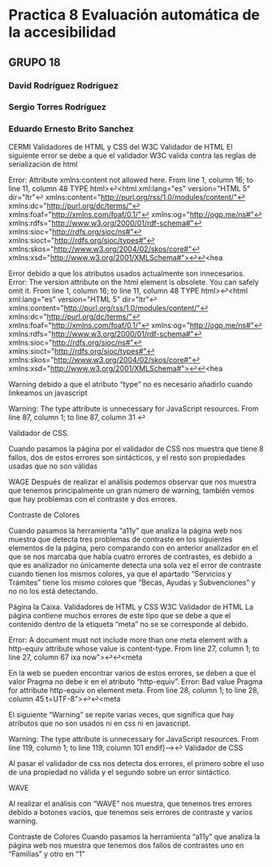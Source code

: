 # Practica 8 Evaluación automática de la accesibilidad

## GRUPO 18

### David Rodríguez Rodríguez

### Sergio Torres Rodríguez

### Eduardo Ernesto Brito Sanchez

CERMI
Validadores de HTML y CSS del W3C
Validador de HTML
El siguiente error se debe a que el validador W3C valida contra las reglas de serialización de html 

Error: Attribute xmlns:content not allowed here.
From line 1, column 16; to line 11, column 48
TYPE html>↩<html xml:lang="es" version="HTML 5" dir="ltr"↩  xmlns:content="http://purl.org/rss/1.0/modules/content/"↩  xmlns:dc="http://purl.org/dc/terms/"↩  xmlns:foaf="http://xmlns.com/foaf/0.1/"↩  xmlns:og="http://ogp.me/ns#"↩  xmlns:rdfs="http://www.w3.org/2000/01/rdf-schema#"↩  xmlns:sioc="http://rdfs.org/sioc/ns#"↩  xmlns:sioct="http://rdfs.org/sioc/types#"↩  xmlns:skos="http://www.w3.org/2004/02/skos/core#"↩  xmlns:xsd="http://www.w3.org/2001/XMLSchema#">↩↩<hea

Error debido a que los atributos usados actualmente son innecesarios.
Error: The version attribute on the html element is obsolete. You can safely omit it.
From line 1, column 16; to line 11, column 48
TYPE html>↩<html xml:lang="es" version="HTML 5" dir="ltr"↩  xmlns:content="http://purl.org/rss/1.0/modules/content/"↩  xmlns:dc="http://purl.org/dc/terms/"↩  xmlns:foaf="http://xmlns.com/foaf/0.1/"↩  xmlns:og="http://ogp.me/ns#"↩  xmlns:rdfs="http://www.w3.org/2000/01/rdf-schema#"↩  xmlns:sioc="http://rdfs.org/sioc/ns#"↩  xmlns:sioct="http://rdfs.org/sioc/types#"↩  xmlns:skos="http://www.w3.org/2004/02/skos/core#"↩  xmlns:xsd="http://www.w3.org/2001/XMLSchema#">↩↩<hea

Warning debido a que el atributo “type” no es necesario añadirlo cuando linkeamos un javascript

Warning: The type attribute is unnecessary for JavaScript resources.
From line 87, column 1; to line 87, column 31
</script>↩<script type="text/javascript">↩<!--/

Validador de CSS
Cuando pasamos el validador de css nos aparecen tres errores, el primero  y tercero debido a errores sintácticos, y el segundo debido al uso de una propiedad no válida



WAVE
Al pasar sar la herramienta WAVE podemos ver que tenemos varios errores, debido a que la imágenes no disponen de un texto alternativos, en el contraste vemos que no nos muestra ninguno problema, y nos marca algunos warning sobre varios link redundantes.


Contraste de Colores
Al pasar esta herramienta podemos comprobar que nos da el mismo resultado que la anterior ya que no encuentra ningún problema respecto al contraste.













Página del Cabildo de Tenerife

Validadores de HTML y CSS del W3C
Validador HTML.

El siguiente error es causado debido a que el elemento style se encuentra en el body cuando debería encontrarse en el head de la página.

Error: Element style not allowed as child of element body in this context. (Suppressing further errors from this subtree.)
From line 39, column 1; to line 39, column 7
mid-277">↩<style>↩#syst
Contexts in which element style may be used:
Where metadata content is expected.
In a noscript element that is a child of a head element.
Content model for element body:
Flow content.

El siguiente error se debe a que no se ha introducido un valor y la cadena vacia no es aceptada.

Error: Bad value for attribute size on element input: The empty string is not a valid positive integer.
From line 119, column 3; to line 121, column 53
earch">↩		<input type="text" class="fc_text_filter fc_index_complete_simple fc_basic_complete fc_label_internal"↩				data-fc_label_text="Añadir término" name="searchword" size="" maxlength="200" ↩				id="search_searchword" value="Añadir término"  /><input


El siguiente error es causado en que en la línea 167 de la página está llamando dos veces al atributo “class” cuando únicamente es necesario realizarlo una vez separado por espacio las distintas clases.

Error: Duplicate attribute class.
At line 167, column 92
136/1750" class="link">Ver más


El siguiente error es repetido varias veces en la página y ocurre a debido a que se están usando caracteres no permitidos en los atributos.

Error: Bad value https://sede.tenerife.es/sede/es/tramites-y-servicios?filter_15[3]=1 for attribute href on element a: Illegal character in query: [ is not allowed.
From line 295, column 5; to line 295, column 83
</li>↩<li><a href="https://sede.tenerife.es/sede/es/tramites-y-servicios?filter_15[3]=1">Ayudas


Error causado igual que el anterior de “class” pero esta vez con el atributo “id”

Error: Duplicate attribute id.
At line 518, column 121
id" value="" id="agenda_date"


El siguiente “Warning” se repite varias veces, que significa que hay atributos que no son usados ni en css ni en javascript


Warning: The type attribute is unnecessary for JavaScript resources.
From line 587, column 4; to line 587, column 87
>↩	↩	↩↩	  <script src="/portalcabtfe/media/system/js/mootools-core.js" type="text/javascript"></script>



Validador de CSS.

Cuando pasamos la página por el validador de CSS nos muestra que tiene 8 fallos, dos de estos errores son sintácticos, y el resto son propiedades usadas que no son válidas
 



WAGE
Después de realizar el análisis podemos observar que nos muestra que tenemos principalmente un gran número de warning, también vemos que hay problemas con el contraste  y dos errores.




Contraste de Colores

Cuando pasamos la herramienta “a11y” que analiza la página web nos muestra que detecta tres problemas de contraste en los siguientes elementos de la página, pero comparando con en anterior analizador en el que se nos marcaba que había cuatro errores de contrastes, es debido a que es analizador no únicamente detecta una sola vez el error de contraste cuando tienen los mismos colores, ya que el apartado “Servicios y Trámites” tiene los mismo colores que “Becas, Ayudas y Subvenciones” y no no los está detectando.








Página la Caixa.
Validadores de HTML y CSS W3C
Validador de HTML
La página contiene muchos errores de este tipo que se debe a que el contenido dentro de la etiqueta “meta” no se se corresponde al debido.

Error: A document must not include more than one meta element with a http-equiv attribute whose value is content-type.
From line 27, column 1; to line 27, column 67
ixa now">↩<meta http-equiv="Content-Type" content="text/html; charset=UTF-8">↩<meta

En la web se pueden encontrar varios de estos errores, se deben a que el valor Pragma no debe ir en el atributo “http-equiv”. 
Error: Bad value Pragma for attribute http-equiv on element meta.
From line 28, column 1; to line 28, column 45
t=UTF-8">↩<meta http-equiv="Pragma" content="no-cache">↩<meta

El siguiente “Warning” se repite varias veces, que significa que hay atributos que no son usados ni en css ni en javascript.

Warning: The type attribute is unnecessary for JavaScript resources.
From line 119, column 1; to line 119, column 101
endif]-->↩<script src="/deployedfiles/common/JavaScript/aplnr/cookie/cookie-policy.js" type="text/javascript" ></script>
Validador de CSS

Al pasar el validador de css nos detecta dos errores, el primero sobre el uso de una propiedad no válida y el segundo sobre un error sintáctico.



WAVE

Al realizar el análisis con “WAVE” nos muestra, que tenemos tres errores debido a botones vacíos, que tenemos seis errores de contraste y varios warning. 



Contraste de Colores
Cuando pasamos la herramienta “a11y” que analiza la página web nos muestra que tenemos dos fallos de contrastes uno en “Familias” y otro en “1”






  

















